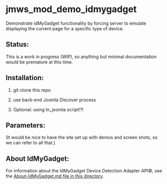 # jmws_mod_demo_idmygadget
Demonstrate idMyGadget functionality by forcing server to emulate displaying the current page for a specific type of device.

## Status:
This is a work in progress (WIP), so anything but minimal documentation would be premature at this time.

## Installation:

1. git clone this repo

2. use back-end Joomla Discover process

3. Optional: using ln_joomla script!?!


## Parameters:

(It would be nice to have the site set up with demos and screen shots, so we can refer to all that.)


## About IdMyGadget:

For information about the IdMyGadget Device Detection Adapter API&copy;, see the [About-IdMyGadget.md file in this directory](https://github.com/tomwhartung/jmws_mod_demo_idMyGadget/blob/master/ABOUT-IdMyGadget.md).


